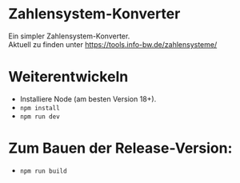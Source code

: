 # Zahlensystem-Konverter
Ein simpler Zahlensystem-Konverter.  
Aktuell zu finden unter https://tools.info-bw.de/zahlensysteme/

# Weiterentwickeln
- Installiere Node (am besten Version 18+).
- `npm install`
- `npm run dev`

# Zum Bauen der Release-Version:
- `npm run build`
